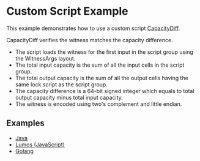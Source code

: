 # Custom Script Example

This example demonstrates how to use a custom script [CapacityDiff](https://github.com/doitian/ckb-sdk-examples-capacity-diff).

CapacityDiff verifies the witness matches the capacity difference.

-   The script loads the witness for the first input in the script group using the WitnessArgs layout.
-   The total input capacity is the sum of all the input cells in the script group.
-   The total output capacity is the sum of all the output cells having the same lock script as the script group.
-   The capacity difference is a 64-bit signed integer which equals to total output capacity minus total input capacity.
-   The witness is encoded using two's complement and little endian.

## Examples

-   [Java](README.java.md)
-   [Lumos (JavaScript)](README.js.md)
-   [Golang](README.go.md)
